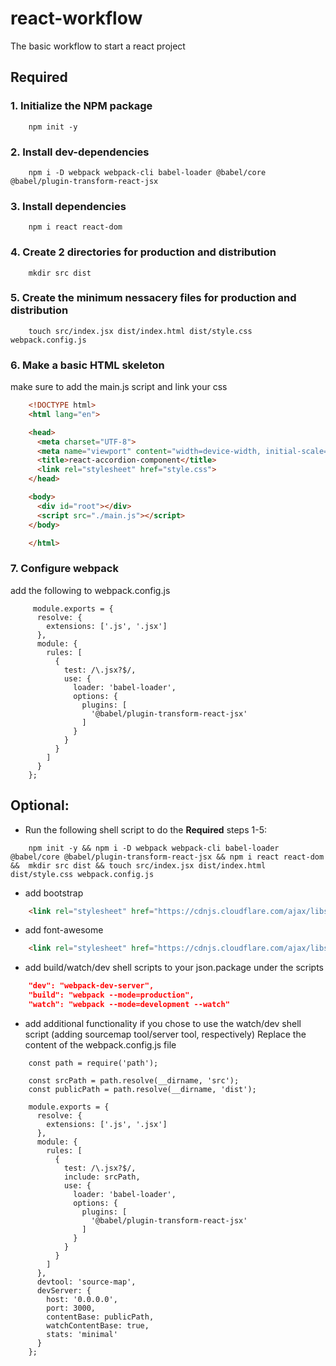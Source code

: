 # react-workflow
The basic workflow to start a react project 

## Required
### 1. Initialize the NPM package
```
    npm init -y
```
### 2. Install dev-dependencies
```
    npm i -D webpack webpack-cli babel-loader @babel/core @babel/plugin-transform-react-jsx
```
### 3. Install dependencies
```
    npm i react react-dom
```
### 4. Create 2 directories for production and distribution
``` 
    mkdir src dist 
```
### 5. Create the minimum nessacery files for production and distribution
```
    touch src/index.jsx dist/index.html dist/style.css webpack.config.js
```
### 6. Make a basic HTML skeleton
make sure to add the main.js script and link your css
```html
    <!DOCTYPE html>
    <html lang="en">

    <head>
      <meta charset="UTF-8">
      <meta name="viewport" content="width=device-width, initial-scale=1.0">
      <title>react-accordion-component</title>
      <link rel="stylesheet" href="style.css">
    </head>

    <body>
      <div id="root"></div>
      <script src="./main.js"></script>
    </body>

    </html>
```
### 7. Configure webpack
add the following to webpack.config.js
```
     module.exports = {
      resolve: {
        extensions: ['.js', '.jsx']
      },
      module: {
        rules: [
          {
            test: /\.jsx?$/,
            use: {
              loader: 'babel-loader',
              options: {
                plugins: [
                  '@babel/plugin-transform-react-jsx'
                ]
              }
            }
          }
        ]
      }
    };
```

## Optional:
* Run the following shell script to do the **Required** steps 1-5:
```
    npm init -y && npm i -D webpack webpack-cli babel-loader @babel/core @babel/plugin-transform-react-jsx && npm i react react-dom &&  mkdir src dist && touch src/index.jsx dist/index.html dist/style.css webpack.config.js
```
* add bootstrap
```html
    <link rel="stylesheet" href="https://cdnjs.cloudflare.com/ajax/libs/twitter-bootstrap/4.5.0/css/bootstrap.css"/>
```
* add font-awesome
```html
    <link rel="stylesheet" href="https://cdnjs.cloudflare.com/ajax/libs/font-awesome/5.9.0/css/all.css">
```
* add build/watch/dev shell scripts to your json.package under the scripts
```json
    "dev": "webpack-dev-server",
    "build": "webpack --mode=production",
    "watch": "webpack --mode=development --watch"
```
* add additional functionality if you chose to use the watch/dev shell script (adding sourcemap tool/server tool, respectively)
Replace the content of the webpack.config.js file
```
    const path = require('path');

    const srcPath = path.resolve(__dirname, 'src');
    const publicPath = path.resolve(__dirname, 'dist');

    module.exports = {
      resolve: {
        extensions: ['.js', '.jsx']
      },
      module: {
        rules: [
          {
            test: /\.jsx?$/,
            include: srcPath,
            use: {
              loader: 'babel-loader',
              options: {
                plugins: [
                  '@babel/plugin-transform-react-jsx'
                ]
              }
            }
          }
        ]
      },
      devtool: 'source-map',
      devServer: {
        host: '0.0.0.0',
        port: 3000,
        contentBase: publicPath,
        watchContentBase: true,
        stats: 'minimal'
      }
    };
```
